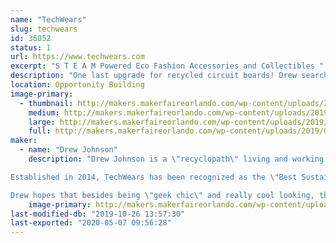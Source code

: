 ```yaml
---
name: "TechWears"
slug: techwears
id: 36052
status: 1
url: https://www.techwears.com
excerpt: "S T E A M Powered Eco Fashion Accessories and Collectibles "
description: "One last upgrade for recycled circuit boards! Drew searches the globe for the most beautiful recycled circuit boards available and transforms them into Neck Ties, Jewelry, Magnets and other fun accessories so you can geek your heart out and heal the planet. Wear a Statement, and join us in our effort to #UpcycleAlltheTech!"
location: Opportunity Building
image-primary:
  - thumbnail: http://makers.makerfaireorlando.com/wp-content/uploads/2019/08/TechWears-Project-Photos-150x150.jpg
    medium: http://makers.makerfaireorlando.com/wp-content/uploads/2019/08/TechWears-Project-Photos-300x300.jpg
    large: http://makers.makerfaireorlando.com/wp-content/uploads/2019/08/TechWears-Project-Photos-1024x1024.jpg
    full: http://makers.makerfaireorlando.com/wp-content/uploads/2019/08/TechWears-Project-Photos.jpg
maker:
  - name: "Drew Johnson"
    description: "Drew Johnson is a \"recyclopath\" living and working in Colorado Springs, CO USA. He is obsessed with technological waste and is constantly searching the Globe for the most beautiful recycled circuit boards available. He and is company, TechWears, exists to #UpcycleAlltheTech by creating fun one-of-a-kind jewelry, apparel accessories, and collectables from recycled electronics. 

Established in 2014, TechWears has been recognized as the \"Best Sustainable Business\" by the Colorado Springs Business Journal, and Drew was recognized as a Creative Industries Leader by the Mayor of Colorado Springs. 

Drew hopes that besides being \"geek chic\" and really cool looking, that his creations will advance important conversations around eco literacy and STEAM Education. Ultimately, Drew hopes to work himself out of a job by eliminating e-waste all together.  "
    image-primary: http://makers.makerfaireorlando.com/wp-content/uploads/2019/08/Drew-Johnson-Headshot-3-1024x1024.jpg
last-modified-db: "2019-10-26 13:57:30"
last-exported: "2020-05-07 09:56:28"
---
```

